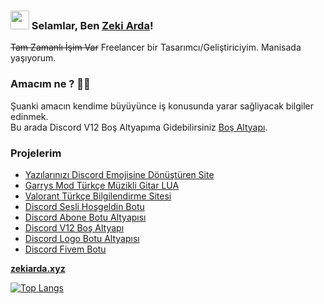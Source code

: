 ### <img src="https://media.giphy.com/media/hvRJCLFzcasrR4ia7z/giphy.gif" width="30px"> Selamlar, Ben [Zeki Arda](https://zekiarda.xyz/#resume)!

 ~~Tam Zamanlı İşim Var~~ Freelancer bir Tasarımcı/Geliştiriciyim. Manisada yaşıyorum.

### Amacım ne ? 👨‍💻

Şuanki amacın kendime büyüyünce iş konusunda yarar sağliyacak bilgiler edinmek.<br />
Bu arada Discord V12 Boş Altyapıma Gidebilirsiniz [Boş Altyapı](https://zekiarda.xyz).

### Projelerim
<!-- BLOG-POST-LIST:START -->
- [Yazılarınızı Discord Emojisine Dönüştüren Site](https://github.com/ard50500/discordemojisite)
- [Garrys Mod Türkçe Müzikli Gitar LUA](https://github.com/ard50500/garrysmodturkcegitar)
- [Valorant Türkçe Bilgilendirme Sitesi](https://github.com/ard50500/valorantturkcesite)
- [Discord Sesli Hoşgeldin Botu](https://github.com/ard50500/Turkce-Sesli-Hosgeldin)
- [Discord Abone Botu Altyapısı](https://github.com/ard50500/discordabonerolaltyapi)
- [Discord V12 Boş Altyapı](https://github.com/ard50500/discord-v12-bos-altyapi)
- [Discord Logo Botu Altyapısı](https://github.com/ard50500/discordlogobotaltyapi)
- [Discord Fivem Botu](https://github.com/ard50500/discordfivembot)
<!-- BLOG-POST-LIST:END -->
**[zekiarda.xyz](https://zekiarda.xyz)**

[![Top Langs](https://github-readme-stats.vercel.app/api/top-langs/?username=mustafacagri&layout=compact)](https://github.com/anuraghazra/github-readme-stats)
